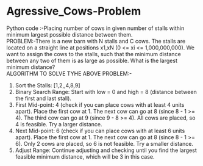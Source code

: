 # Agressive_Cows-Problem
Python code :-Placing number of cows in given number of stalls within minimum largest possible distance between them.
<br>
PROBLEM:-There is a new barn with N stalls and C cows. The stalls are located on a straight line at positions x1,xN (0 <= xi <= 1,000,000,000).
         We want to assign the cows to the stalls, such that the minimum distance between any two of them is as 
         large as possible. What is the largest minimum distance?
 <BR>
ALGORITHM TO SOLVE TYHE ABOVE PROBLEM:-
 1.	Sort the Stalls: [1,2,,4,8,9]
 2.	Binary Search Range: Start with low = 0 and high = 8 (distance between the first and last stall).
 3.	First Mid-point: 4 (check if you can place cows with at least 4 units apart).
 	      Place the first cow at 1.
  	      The next cow can go at 8 (since 8 - 1 >= 4).
 	      The third cow can go at 9 (since 9 - 8 >= 4).
 	All cows are placed, so 4 is feasible. Try a larger distance.
 4.	Next Mid-point: 6 (check if you can place cows with at least 6 units apart).
 	      Place the first cow at 1.
 	      The next cow can go at 8 (since 8 - 1 >= 6).
 	       Only 2 cows are placed, so 6 is not feasible. Try a smaller distance.
 5.	Adjust Range: Continue adjusting and checking until you find the largest feasible minimum distance, which will be 3 in this case.
